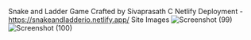 Snake and Ladder Game
Crafted by Sivaprasath C
Netlify Deployment - https://snakeandladderio.netlify.app/
Site Images
![Screenshot (99)](https://github.com/user-attachments/assets/1944cb7a-6ff8-4359-89e9-b013c7efe80f)
![Screenshot (100)](https://github.com/user-attachments/assets/795a77f8-a34d-429d-8b38-623d5f92462a)
